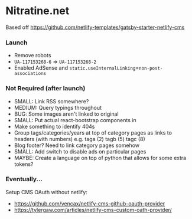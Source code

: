 # Nitratine.net

Based off https://github.com/netlify-templates/gatsby-starter-netlify-cms

### Launch

- Remove robots
- `UA-117153268-6` => `UA-117153268-2`
- Enabled AdSense and `static.useInternalLinking`=`non-post-associations`

### Not Required (after launch)

- SMALL: Link RSS somewhere?
- MEDIUM: Query typings throughout
- BUG: Some images aren't linked to original
- SMALL: Put actual react-bootstrap components in
- Make something to identify 404s
- Group tags/categories/years at top of category pages as links to headers (with numbers) e.g. taga (2) tagb (5) tagc (8)
- Blog footer? Need to link category pages somehow
- SMALL: Add switch to disable ads on particular pages
- MAYBE: Create a language on top of python that allows for some extra tokens?

### Eventually...

Setup CMS OAuth without netlify:

- https://github.com/vencax/netlify-cms-github-oauth-provider
- https://tylergaw.com/articles/netlify-cms-custom-oath-provider/
